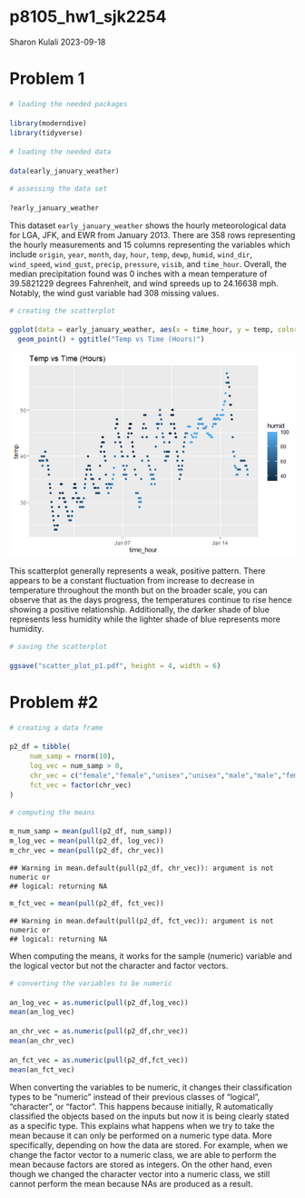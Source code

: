 p8105_hw1_sjk2254
================
Sharon Kulali
2023-09-18

# Problem 1

``` r
# loading the needed packages

library(moderndive)
library(tidyverse)

# loading the needed data

data(early_january_weather)
```

``` r
# assessing the data set

?early_january_weather
```

This dataset `early_january_weather` shows the hourly meteorological
data for LGA, JFK, and EWR from January 2013. There are 358 rows
representing the hourly measurements and 15 columns representing the
variables which include `origin`, `year`, `month`, `day`, `hour`,
`temp`, `dewp`, `humid`, `wind_dir`, `wind_speed`, `wind_gust`,
`precip`, `pressure`, `visib`, and `time_hour`. Overall, the median
precipitation found was 0 inches with a mean temperature of 39.5821229
degrees Fahrenheit, and wind spreeds up to 24.16638 mph. Notably, the
wind gust variable had 308 missing values.

``` r
# creating the scatterplot

ggplot(data = early_january_weather, aes(x = time_hour, y = temp, color = humid)) +
  geom_point() + ggtitle("Temp vs Time (Hours)")
```

![](p8105_hw1_sjk2254_files/figure-gfm/unnamed-chunk-2-1.png)<!-- -->

This scatterplot generally represents a weak, positive pattern. There
appears to be a constant fluctuation from increase to decrease in
temperature throughout the month but on the broader scale, you can
observe that as the days progress, the temperatures continue to rise
hence showing a positive relationship. Additionally, the darker shade of
blue represents less humidity while the lighter shade of blue represents
more humidity.

``` r
# saving the scatterplot

ggsave("scatter_plot_p1.pdf", height = 4, width = 6)
```

# Problem \#2

``` r
# creating a data frame

p2_df = tibble(
     num_samp = rnorm(10),
     log_vec = num_samp > 0,
     chr_vec = c("female","female","unisex","unisex","male","male","female","male","unisex","female"),
     fct_vec = factor(chr_vec)
)
```

``` r
# computing the means

m_num_samp = mean(pull(p2_df, num_samp))
m_log_vec = mean(pull(p2_df, log_vec))
m_chr_vec = mean(pull(p2_df, chr_vec))
```

    ## Warning in mean.default(pull(p2_df, chr_vec)): argument is not numeric or
    ## logical: returning NA

``` r
m_fct_vec = mean(pull(p2_df, fct_vec))
```

    ## Warning in mean.default(pull(p2_df, fct_vec)): argument is not numeric or
    ## logical: returning NA

When computing the means, it works for the sample (numeric) variable and
the logical vector but not the character and factor vectors.

``` r
# converting the variables to be numeric

an_log_vec = as.numeric(pull(p2_df,log_vec))
mean(an_log_vec)

an_chr_vec = as.numeric(pull(p2_df,chr_vec))
mean(an_chr_vec)

an_fct_vec = as.numeric(pull(p2_df,fct_vec))
mean(an_fct_vec)
```

When converting the variables to be numeric, it changes their
classification types to be “numeric” instead of their previous classes
of “logical”, “character”, or “factor”. This happens because initially,
R automatically classified the objects based on the inputs but now it is
being clearly stated as a specific type. This explains what happens when
we try to take the mean because it can only be performed on a numeric
type data. More specifically, depending on how the data are stored. For
example, when we change the factor vector to a numeric class, we are
able to perform the mean because factors are stored as integers. On the
other hand, even though we changed the character vector into a numeric
class, we still cannot perform the mean because NAs are produced as a
result.
